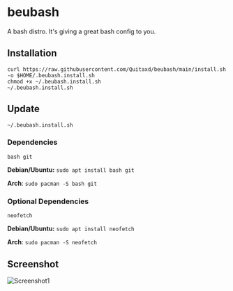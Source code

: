# beubash
A bash distro. It's giving a great bash config to you.

## Installation
```
curl https://raw.githubusercontent.com/Quitaxd/beubash/main/install.sh -o $HOME/.beubash.install.sh
chmod +x ~/.beubash.install.sh
~/.beubash.install.sh
```

## Update
```
~/.beubash.install.sh
```

### Dependencies
```
bash git
```
**Debian/Ubuntu:** `sudo apt install bash git`

**Arch**: `sudo pacman -S bash git`

### Optional Dependencies
```
neofetch
```

**Debian/Ubuntu:** `sudo apt install neofetch`

**Arch**: `sudo pacman -S neofetch`

## Screenshot
![Screenshot1](https://i.imgur.com/YRYFWxY.png)
